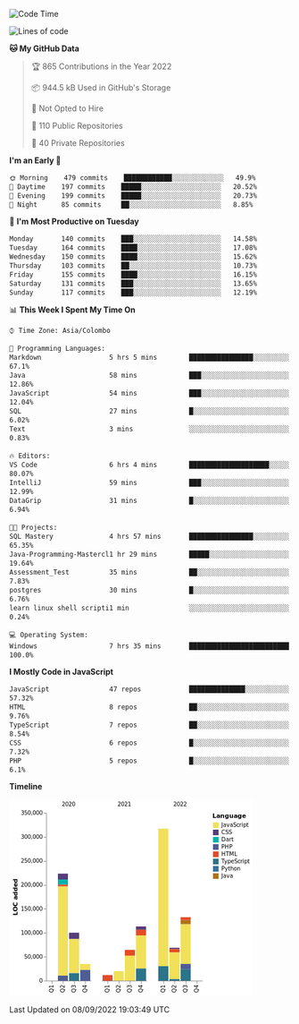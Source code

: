 
<!--START_SECTION:waka-->
![Code Time](http://img.shields.io/badge/Code%20Time-653%20hrs%2041%20mins-blue)

![Lines of code](https://img.shields.io/badge/From%20Hello%20World%20I%27ve%20Written-1%20Million%20lines%20of%20code-blue)

**🐱 My GitHub Data** 

> 🏆 865 Contributions in the Year 2022
 > 
> 📦 944.5 kB Used in GitHub's Storage 
 > 
> 🚫 Not Opted to Hire
 > 
> 📜 110 Public Repositories 
 > 
> 🔑 40 Private Repositories  
 > 
**I'm an Early 🐤** 

```text
🌞 Morning    479 commits    ████████████░░░░░░░░░░░░░   49.9% 
🌆 Daytime    197 commits    █████░░░░░░░░░░░░░░░░░░░░   20.52% 
🌃 Evening    199 commits    █████░░░░░░░░░░░░░░░░░░░░   20.73% 
🌙 Night      85 commits     ██░░░░░░░░░░░░░░░░░░░░░░░   8.85%

```
📅 **I'm Most Productive on Tuesday** 

```text
Monday       140 commits    ███░░░░░░░░░░░░░░░░░░░░░░   14.58% 
Tuesday      164 commits    ████░░░░░░░░░░░░░░░░░░░░░   17.08% 
Wednesday    150 commits    ████░░░░░░░░░░░░░░░░░░░░░   15.62% 
Thursday     103 commits    ██░░░░░░░░░░░░░░░░░░░░░░░   10.73% 
Friday       155 commits    ████░░░░░░░░░░░░░░░░░░░░░   16.15% 
Saturday     131 commits    ███░░░░░░░░░░░░░░░░░░░░░░   13.65% 
Sunday       117 commits    ███░░░░░░░░░░░░░░░░░░░░░░   12.19%

```


📊 **This Week I Spent My Time On** 

```text
⌚︎ Time Zone: Asia/Colombo

💬 Programming Languages: 
Markdown                 5 hrs 5 mins        ████████████████░░░░░░░░░   67.1% 
Java                     58 mins             ███░░░░░░░░░░░░░░░░░░░░░░   12.86% 
JavaScript               54 mins             ███░░░░░░░░░░░░░░░░░░░░░░   12.04% 
SQL                      27 mins             █░░░░░░░░░░░░░░░░░░░░░░░░   6.02% 
Text                     3 mins              ░░░░░░░░░░░░░░░░░░░░░░░░░   0.83%

🔥 Editors: 
VS Code                  6 hrs 4 mins        ████████████████████░░░░░   80.07% 
IntelliJ                 59 mins             ███░░░░░░░░░░░░░░░░░░░░░░   12.99% 
DataGrip                 31 mins             █░░░░░░░░░░░░░░░░░░░░░░░░   6.94%

🐱‍💻 Projects: 
SQL Mastery              4 hrs 57 mins       ████████████████░░░░░░░░░   65.35% 
Java-Programming-Mastercl1 hr 29 mins        █████░░░░░░░░░░░░░░░░░░░░   19.64% 
Assessment_Test          35 mins             ██░░░░░░░░░░░░░░░░░░░░░░░   7.83% 
postgres                 30 mins             █░░░░░░░░░░░░░░░░░░░░░░░░   6.76% 
learn linux shell scripti1 min               ░░░░░░░░░░░░░░░░░░░░░░░░░   0.24%

💻 Operating System: 
Windows                  7 hrs 35 mins       █████████████████████████   100.0%

```

**I Mostly Code in JavaScript** 

```text
JavaScript               47 repos            ██████████████░░░░░░░░░░░   57.32% 
HTML                     8 repos             ██░░░░░░░░░░░░░░░░░░░░░░░   9.76% 
TypeScript               7 repos             ██░░░░░░░░░░░░░░░░░░░░░░░   8.54% 
CSS                      6 repos             █░░░░░░░░░░░░░░░░░░░░░░░░   7.32% 
PHP                      5 repos             █░░░░░░░░░░░░░░░░░░░░░░░░   6.1%

```


**Timeline**

![Chart not found](https://raw.githubusercontent.com/ccweerasinghe1994/ccweerasinghe1994/master/charts/bar_graph.png) 


 Last Updated on 08/09/2022 19:03:49 UTC
<!--END_SECTION:waka-->
